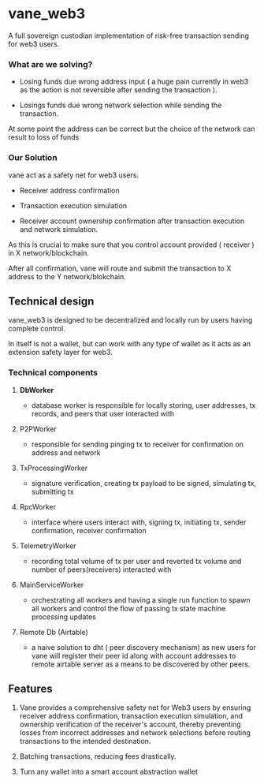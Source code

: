 # vane_web3

A full sovereign custodian implementation of risk-free transaction sending for web3 users.

### What are we solving?
  - Losing funds due wrong address input ( a huge pain currently in web3 as the action is not reversible after sending the transaction ).

  - Losings funds due wrong network selection while sending the transaction.

At some point the address can be correct but the choice of the network can result to loss of funds

### Our Solution
vane act as a safety net for web3 users.

- Receiver address confirmation

- Transaction execution simulation

- Receiver account ownership confirmation after transaction execution and network simulation.

As this is crucial to make sure that you control account provided ( receiver ) in X network/blockchain.

After all confirmation, vane will route and submit the transaction to X address to the Y network/blokchain.

## Technical design

vane_web3 is designed to be decentralized and locally run by users having complete control.

In itself is not a wallet, but can work with any type of wallet as it acts as an extension safety layer for web3.

### Technical components
1. **DbWorker**
    
    - database worker is responsible for locally storing, user addresses, tx records, and peers that user interacted with
2. P2PWorker
    
    - responsible for sending pinging tx to receiver for confirmation on address and network
3. TxProcessingWorker

    - signature verification, creating tx payload to be signed, simulating tx, submitting tx
4. RpcWorker

    - interface where users interact with, signing tx, initiating tx, sender confirmation, receiver confirmation
5. TelemetryWorker

    - recording total volume of tx per user and reverted tx volume and number of peers(receivers) interacted with
6. MainServiceWorker

    - orchestrating all workers and having a single run function to spawn all workers and control the flow of passing tx state machine processing updates
7. Remote Db (Airtable)

    - a naive solution to dht ( peer discovery mechanism) as new users for vane will register their peer id along with account addresses
   to remote airtable server as a means to be discovered by other peers.

## Features
1. Vane provides a comprehensive safety net for Web3 users by ensuring receiver address confirmation, transaction execution simulation, and ownership verification of the receiver's account, thereby preventing losses from incorrect addresses and network selections before routing transactions to the intended destination.

2. Batching transactions, reducing fees drastically.
3. Turn any wallet into a smart account abstraction wallet
